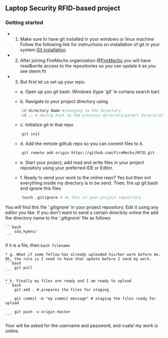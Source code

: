 ## Laptop Security RFID-based project

### Getting started

* 1. Make sure to have git installed in your windows or linux machine 
Follow the following link for instructions on installation of git in your system
[Git installation](https://git-scm.com/book/en/v2/Getting-Started-Installing-Git)

* 2. After joining FireMechs organization @[FireMechs](https://github.com/FireMechs) you will have read&write access to the repositories so you can update it as you see deem fit

* 3.  But first let us set up your repo. 

	* a. Open up you git bash: Windows (type 'git' in cortana search bar)

	* b. Navigate to your project directory using 
	```bash
		cd directory Name #changing to the directory
		cd .. # moving back to the previous directory(parent directory)
	```

	* c. Initialize git in that repo
	```bash
		git init
	```

	* d. Add the remote github repo so you can commit files to it.
	```bash 
		git remote add origin https://github.com/FireMechs/RFID.git

	``` 

	* e. Start your project, add read and write files in your project repository using your preferred IDE or Editor.
	
	* f. Ready to send your work to the online repo?
Yes but then not everything inside my directory is to be send. Then, fire up git bash and ignore this files
	```bash
		touch .gitignore # do this in your project repository	
	```
You will find this file '.gitignore' in your project repository. Edit it using any editor you like. If you don't want to send a certain directoty online the add the directory name to the  '.gitignore' file as follows	

	```bash
		sda_hymns/   
	```
if it is a file, then
	```bash
		filename
	```

	* g. What if some fellow has already uploaded his/her work before me. Oh, the rule is I need to have that update before I send my work.
	```bash
		git pull
	```

	* h. Finally my files are ready and I am ready to upload
	```bash
		git add . # prepares the files for staging

		git commit -m "my commit message" # staging the files ready for upload

		git push -u origin master
	```

Your will be asked for the username and password, and vuala! my work is online.
